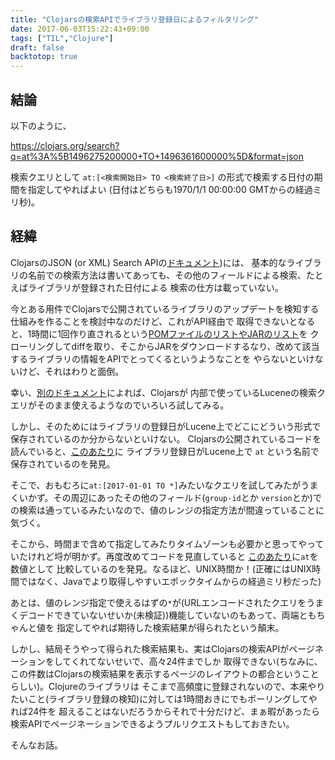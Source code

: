 ```yaml
---
title: "Clojarsの検索APIでライブラリ登録日によるフィルタリング"
date: 2017-06-03T15:22:43+09:00
tags: ["TIL","Clojure"]
draft: false
backtotop: true
---
```


<!--more-->

## 結論

以下のように、

https://clojars.org/search?q=at%3A%5B1496275200000+TO+1496361600000%5D&format=json

検索クエリとして `at:[<検索開始日> TO <検索終了日>]` の形式で検索する日付の期間を指定してやればよい
(日付はどちらも1970/1/1 00:00:00 GMTからの経過ミリ秒)。

## 経緯

ClojarsのJSON (or XML) Search APIの[ドキュメント](https://github.com/clojars/clojars-web/wiki/Data))には、
基本的なライブラリの名前での検索方法は書いてあっても、その他のフィールドによる検索、たとえばライブラリが登録された日付による
検索の仕方は載っていない。

今とある用件でClojarsで公開されているライブラリのアップデートを検知する仕組みを作ることを検討中なのだけど、これがAPI経由で
取得できないとなると、1時間に1回作り直されるという[POMファイルのリストやJARのリスト](https://github.com/clojars/clojars-web/wiki/Data#list-of-pom-files)を
クローリングしてdiffを取り、そこからJARをダウンロードするなり、改めて該当するライブラリの情報をAPIでとってくるというようなことを
やらないといけないけど、それはわりと面倒。

幸い、[別のドキュメント](https://github.com/clojars/clojars-web/wiki/Search-Query-Syntax)によれば、Clojarsが
内部で使っているLuceneの検索クエリがそのまま使えるようなのでいろいろ試してみる。

しかし、そのためにはライブラリの登録日がLucene上でどこにどういう形式で保存されているのか分からないといけない。
Clojarsの公開されているコードを読んでいると、[このあたり](https://github.com/clojars/clojars-web/blob/master/src/clojars/search.clj#L50)に
ライブラリ登録日がLucene上で `at` という名前で保存されているのを発見。

そこで、おもむろに`at:[2017-01-01 TO *]`みたいなクエリを試してみたがうまくいかず。その周辺にあったその他のフィールド(`group-id`とか
`version`とか)での検索は通っているみたいなので、値のレンジの指定方法が間違っていることに気づく。

そこから、時間まで含めて指定してみたりタイムゾーンも必要かと思ってやっていたけれど埒が明かず。再度改めてコードを見直していると
[このあたり](https://github.com/clojars/clojars-web/blob/master/src/clojars/search.clj#L77)に`at`を数値として
比較しているのを発見。なるほど、UNIX時間か！(正確にはUNIX時間ではなく、Javaでより取得しやすいエポックタイムからの経過ミリ秒だった)

あとは、値のレンジ指定で使えるはずの`*`が(URLエンコードされたクエリをうまくデコードできていないせいか(未検証))機能していないのもあって、両端ともちゃんと値を
指定してやれば期待した検索結果が得られたという顛末。

しかし、結局そうやって得られた検索結果も、実はClojarsの検索APIがページネーションをしてくれてないせいで、高々24件までしか
取得できない(ちなみに、この件数はClojarsの検索結果を表示するページのレイアウトの都合ということらしい)。Clojureのライブラリは
そこまで高頻度に登録されないので、本来やりたいこと(ライブラリ登録の検知)に対しては1時間おきにでもポーリングしてやれば24件を
超えることはないだろうからそれで十分だけど、まぁ暇があったら検索APIでページネーションできるようプルリクエストもしておきたい。

そんなお話。
